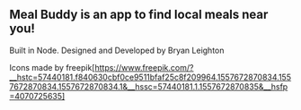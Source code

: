
## Meal Buddy is an app to find local meals near you! 


Built in Node. Designed and Developed by Bryan Leighton

Icons made by freepik[https://www.freepik.com/?__hstc=57440181.f840630cbf0ce9511bfaf25c8f209964.1557672870834.1557672870834.1557672870834.1&__hssc=57440181.1.1557672870835&__hsfp=4070725635]